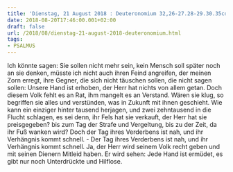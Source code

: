 ```yaml
---
title: 'Dienstag, 21 August 2018 : Deuteronomium 32,26-27.28-29.30.35cd-36ab.'
date: 2018-08-20T17:46:00.001+02:00
draft: false
url: /2018/08/dienstag-21-august-2018-deuteronomium.html
tags: 
- PSALMUS
---
```


Ich könnte sagen: Sie sollen nicht mehr sein, kein Mensch soll später noch an sie denken, müsste ich nicht auch ihren Feind angreifen, der meinen Zorn erregt, ihre Gegner, die sich nicht täuschen sollen, die nicht sagen sollen: Unsere Hand ist erhoben, der Herr hat nichts von allem getan. Doch diesem Volk fehlt es an Rat, ihm mangelt es an Verstand. Wären sie klug, so begriffen sie alles und verstünden, was in Zukunft mit ihnen geschieht. Wie kann ein einziger hinter tausend herjagen, und zwei zehntausend in die Flucht schlagen, es sei denn, ihr Fels hat sie verkauft, der Herr hat sie preisgegeben? bis zum Tag der Strafe und Vergeltung, bis zu der Zeit, da ihr Fuß wanken wird? Doch der Tag ihres Verderbens ist nah, und ihr Verhängnis kommt schnell. - Der Tag ihres Verderbens ist nah, und ihr Verhängnis kommt schnell. Ja, der Herr wird seinem Volk recht geben und mit seinen Dienern Mitleid haben. Er wird sehen: Jede Hand ist ermüdet, es gibt nur noch Unterdrückte und Hilflose.